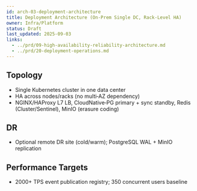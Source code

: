 ```yaml
---
id: arch-03-deployment-architecture
title: Deployment Architecture (On‑Prem Single DC, Rack‑Level HA)
owner: Infra/Platform
status: Draft
last_updated: 2025-09-03
links:
  - ../prd/09-high-availability-reliability-architecture.md
  - ../prd/20-deployment-operations.md
---
```


## Topology

- Single Kubernetes cluster in one data center
- HA across nodes/racks (no multi‑AZ dependency)
- NGINX/HAProxy L7 LB, CloudNative‑PG primary + sync standby, Redis (Cluster/Sentinel), MinIO (erasure coding)

## DR

- Optional remote DR site (cold/warm); PostgreSQL WAL + MinIO replication

## Performance Targets

- 2000+ TPS event publication registry; 350 concurrent users baseline
